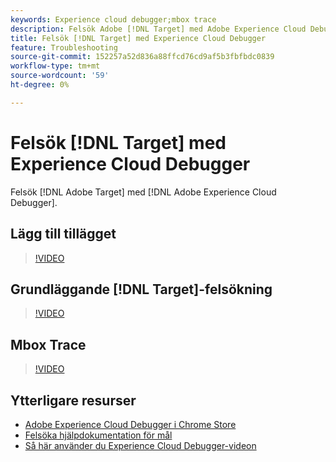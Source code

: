 ```yaml
---
keywords: Experience cloud debugger;mbox trace
description: Felsök Adobe [!DNL Target] med Adobe Experience Cloud Debugger.
title: Felsök [!DNL Target] med Experience Cloud Debugger
feature: Troubleshooting
source-git-commit: 152257a52d836a88ffcd76cd9af5b3fbfbdc0839
workflow-type: tm+mt
source-wordcount: '59'
ht-degree: 0%

---
```



# Felsök [!DNL Target] med Experience Cloud Debugger

Felsök [!DNL Adobe Target] med [!DNL Adobe Experience Cloud Debugger].

## Lägg till tillägget

>[!VIDEO](https://video.tv.adobe.com/v/23114/?quality=12)

## Grundläggande [!DNL Target]-felsökning

>[!VIDEO](https://video.tv.adobe.com/v/23115/?quality=12)

## Mbox Trace

>[!VIDEO](https://video.tv.adobe.com/v/23113/?quality=12)

## Ytterligare resurser

+ [Adobe Experience Cloud Debugger i Chrome Store](https://chrome.google.com/webstore/detail/adobe-experience-cloud-de/ocdmogmohccmeicdhlhhgepeaijenapj?hl=en)
+ [Felsöka hjälpdokumentation för mål](/help/main/r-troubleshooting-target/troubleshooting-target.md)
+ [Så här använder du Experience Cloud Debugger-videon](https://helpx.adobe.com/marketing-cloud-core/kt/using/experience-cloud-debugger-feature-video-use.html)
